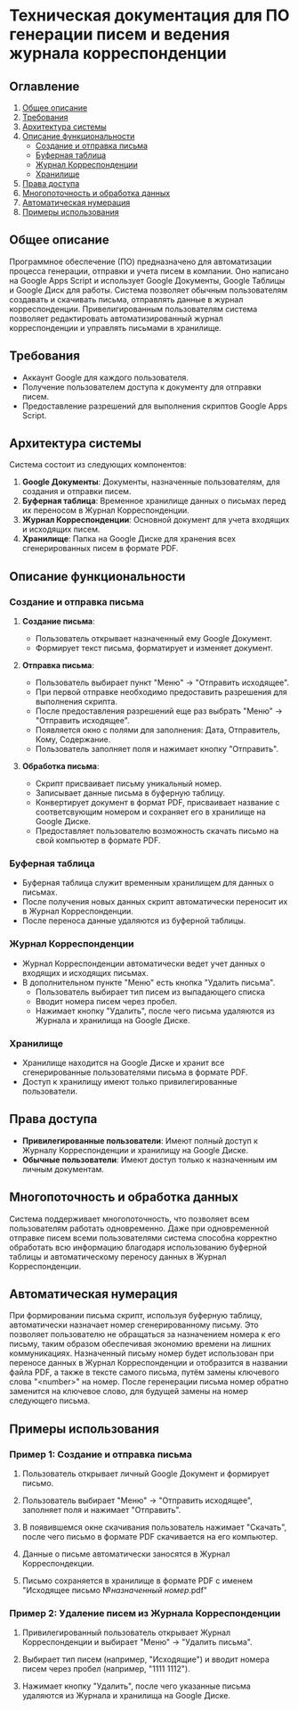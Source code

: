 # Техническая документация для ПО генерации писем и ведения журнала корреспонденции

## Оглавление

1. [Общее описание](#общие-описание)
2. [Требования](#требования)
3. [Архитектура системы](#архитектура-системы)
4. [Описание функциональности](#описание-функциональности)
    - [Создание и отправка письма](#создание-и-отправка-письма)
    - [Буферная таблица](#буферная-таблица)
    - [Журнал Корреспонденции](#журнал-корреспонденции)
    - [Хранилище](#хранилище)
5. [Права доступа](#права-доступа)
6. [Многопоточность и обработка данных](#многопоточность-и-обработка-данных)
7. [Автоматическая нумерация](#автоматическая-нумерация)
8. [Примеры использования](#примеры-использования)

## Общее описание

Программное обеспечение (ПО) предназначено для автоматизации процесса генерации, отправки и учета писем в компании. Оно написано на Google Apps Script и использует Google Документы, Google Таблицы и Google Диск для работы. Система позволяет обычным пользователям создавать и скачивать письма, отправлять данные в журнал корреспонденции. Привелигированным пользователям система позволяет редактировать автоматизированный журнал корреспонденции и управлять письмами в хранилище.

## Требования

- Аккаунт Google для каждого пользователя.
- Получение пользователем доступа к документу для отправки писем.
- Предоставление разрешений для выполнения скриптов Google Apps Script.

## Архитектура системы

Система состоит из следующих компонентов:

1. **Google Документы**: Документы, назначенные пользователям, для создания и отправки писем.
2. **Буферная таблица**: Временное хранилище данных о письмах перед их переносом в Журнал Корреспонденции.
3. **Журнал Корреспонденции**: Основной документ для учета входящих и исходящих писем.
4. **Хранилище**: Папка на Google Диске для хранения всех сгенерированных писем в формате PDF.

## Описание функциональности

### Создание и отправка письма

1. **Создание письма**:
   - Пользователь открывает назначенный ему Google Документ.
   - Формирует текст письма, форматирует и изменяет документ.

2. **Отправка письма**:
   - Пользователь выбирает пункт "Меню" -> "Отправить исходящее".
   - При первой отправке необходимо предоставить разрешения для выполнения скрипта.
   - После предоставления разрешений еще раз выбрать "Меню" -> "Отправить исходящее".
   - Появляется окно с полями для заполнения: Дата, Отправитель, Кому, Содержание.
   - Пользователь заполняет поля и нажимает кнопку "Отправить".

3. **Обработка письма**:
   - Скрипт присваивает письму уникальный номер.
   - Записывает данные письма в буферную таблицу.
   - Конвертирует документ в формат PDF, присваивает название с соответсвующим номером и сохраняет его в хранилище на Google Диске.
   - Предоставляет пользователю возможность скачать письмо на свой компьютер в формате PDF.

### Буферная таблица

- Буферная таблица служит временным хранилищем для данных о письмах.
- После получения новых данных скрипт автоматически переносит их в Журнал Корреспонденции.
- После переноса данные удаляются из буферной таблицы.

### Журнал Корреспонденции

- Журнал Корреспонденции автоматически ведет учет данных о входящих и исходящих письмах.
- В дополнительном пункте "Меню" есть кнопка "Удалить письма".
  - Пользователь выбирает тип писем из выпадающего списка
  - Вводит номера писем через пробел.
  - Нажимает кнопку "Удалить", после чего письма удаляются из Журнала и хранилища на Google Диске.

### Хранилище

- Хранилище находится на Google Диске и хранит все сгенерированные пользователями письма в формате PDF.
- Доступ к хранилищу имеют только привилегированные пользователи.

## Права доступа

- **Привилегированные пользователи**: Имеют полный доступ к Журналу Корреспонденции и хранилищу на Google Диске.
- **Обычные пользователи**: Имеют доступ только к назначенным им личным документам.

## Многопоточность и обработка данных

Система поддерживает многопоточность, что позволяет всем пользователям работать одновременно. Даже при одновременной отправке писем всеми пользователями система способна корректно обработать всю информацию благодаря использованию буферной таблицы и автоматическому переносу данных в Журнал Корреспонденции.

## Автоматическая нумерация

При формировании письма скрипт, используя буферную таблицу, автоматически назначает номер сгенерированному письму. Это позволяет пользователю не обращаться за назначением номера к его письму, таким образом обеспечивая экономию времени на лишних коммуникациях. Назначенный письму номер будет использован при переносе данных в Журнал Корреспонденции и отобразится в названии файла PDF, а также в тексте самого письма, путём замены ключевого слова "&lt;number&gt;" на номер. После геренерации письма номер обратно заменится на ключевое слово, для будущей замены на номер следующего письма.

## Примеры использования

### Пример 1: Создание и отправка письма

1. Пользователь открывает личный Google Документ и формирует письмо.

2. Пользователь выбирает "Меню" -> "Отправить исходящее", заполняет поля и нажимает "Отправить".

3. В появившемся окне скачивания пользователь нажимает "Скачать", после чего письмо в формате PDF скачивается на его компьютер.

4. Данные о письме автоматически заносятся в Журнал Корреспондекции.

5. Письмо сохраняется в хранилище в формате PDF с именем "Исходящее письмо №*назначенный номер*.pdf" 

### Пример 2: Удаление писем из Журнала Корреспонденции

1. Привилегированный пользователь открывает Журнал Корреспонденции и выбирает "Меню" -> "Удалить письма".

2. Выбирает тип писем (например, "Исходящие") и вводит номера писем через пробел (например, "1111 1112").

3. Нажимает кнопку "Удалить", после чего указанные письма удаляются из Журнала и хранилища на Google Диске.
